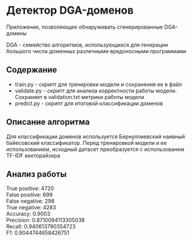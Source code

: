 
# Детектор DGA-доменов

Приложение, позволяющее обнаруживать сгенерированные DGA-домены

DGA - семейство алгоритмов, использующихся для генерации большого числа доменных различными вредоносными программами

## Содержание

* train.py - скрипт для тренировки модели и сохранения ее в файл
* validate.py - скрипт для анализа корректности работы модели. Сохраняет в validation.txt метрики работы модели
* predict.py - скрипт для итоговой классификации доменов

## Описание алгоритма

Для классификации доменов используется Бернуллиевский наивный байесовский классификатор. Перед тренировкой модели и ее использованием,
исходный датасет преобразуется с использованем TF-IDF векторайзера

## Анализ работы

True positive: 4720\
False positive: 699\
False negative: 298\
True negative: 4283\
Accuracy: 0.9003\
Precision: 0.8710094113305038\
Recall: 0.940613790354723\
F1: 0.9044744658426751
